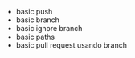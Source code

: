 - basic push
- basic branch
- basic ignore branch <developer>	
- basic paths
- basic pull request usando branch
